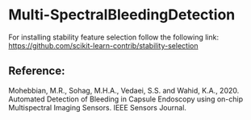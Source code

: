 # Multi-SpectralBleedingDetection
For installing stability feature selection follow the following link:
https://github.com/scikit-learn-contrib/stability-selection

## Reference:
Mohebbian, M.R., Sohag, M.H.A., Vedaei, S.S. and Wahid, K.A., 2020. Automated Detection of Bleeding in Capsule Endoscopy using on-chip Multispectral Imaging Sensors. IEEE Sensors Journal.
